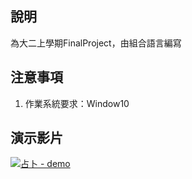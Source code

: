 ## 說明
為大二上學期FinalProject，由組合語言編寫

## 注意事項
1. 作業系統要求：Window10

## 演示影片
[![占卜 - demo](https://img.youtube.com/vi/5U2WgnaVsvI/maxresdefault.jpg)](https://youtu.be/5U2WgnaVsvI)

